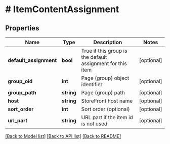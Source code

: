 # # ItemContentAssignment

## Properties

Name | Type | Description | Notes
------------ | ------------- | ------------- | -------------
**default_assignment** | **bool** | True if this group is the default assignment for this item | [optional]
**group_oid** | **int** | Page (group) object identifier | [optional]
**group_path** | **string** | Page (group) path | [optional]
**host** | **string** | StoreFront host name | [optional]
**sort_order** | **int** | Sort order (optional) | [optional]
**url_part** | **string** | URL part if the item id is not used | [optional]

[[Back to Model list]](../../README.md#models) [[Back to API list]](../../README.md#endpoints) [[Back to README]](../../README.md)
